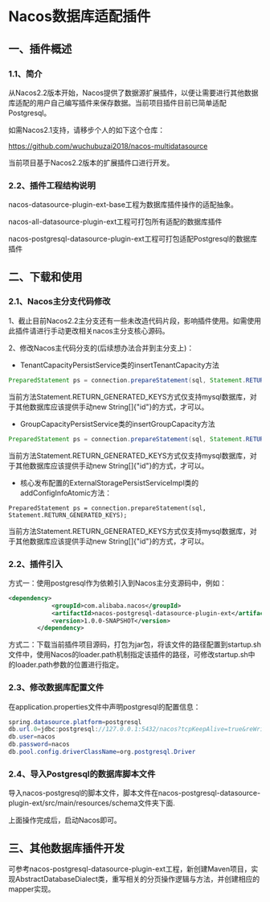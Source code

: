 # Nacos数据库适配插件

## 一、插件概述

### 1.1、简介

从Nacos2.2版本开始，Nacos提供了数据源扩展插件，以便让需要进行其他数据库适配的用户自己编写插件来保存数据。当前项目插件目前已简单适配Postgresql。

如需Nacos2.1支持，请移步个人的如下这个仓库：

https://github.com/wuchubuzai2018/nacos-multidatasource

当前项目基于Nacos2.2版本的扩展插件口进行开发。

### 2.2、插件工程结构说明

nacos-datasource-plugin-ext-base工程为数据库插件操作的适配抽象。

nacos-all-datasource-plugin-ext工程可打包所有适配的数据库插件

nacos-postgresql-datasource-plugin-ext工程可打包适配Postgresql的数据库插件

## 二、下载和使用

### 2.1、Nacos主分支代码修改

1、截止目前Nacos2.2主分支还有一些未改造代码片段，影响插件使用。如需使用此插件请进行手动更改相关nacos主分支核心源码。

2、修改Nacos主代码分支的(后续想办法合并到主分支上)：

- TenantCapacityPersistService类的insertTenantCapacity方法

```java
PreparedStatement ps = connection.prepareStatement(sql, Statement.RETURN_GENERATED_KEYS);
```

当前方法Statement.RETURN_GENERATED_KEYS方式仅支持mysql数据库，对于其他数据库应该提供手动new String[]{"id"}的方式，才可以。

- GroupCapacityPersistService类的insertGroupCapacity方法

```java
PreparedStatement ps = connection.prepareStatement(sql, Statement.RETURN_GENERATED_KEYS);
```

当前方法Statement.RETURN_GENERATED_KEYS方式仅支持mysql数据库，对于其他数据库应该提供手动new String[]{"id"}的方式，才可以。

- 核心发布配置的ExternalStoragePersistServiceImpl类的addConfigInfoAtomic方法：

```
PreparedStatement ps = connection.prepareStatement(sql, Statement.RETURN_GENERATED_KEYS);
```

当前方法Statement.RETURN_GENERATED_KEYS方式仅支持mysql数据库，对于其他数据库应该提供手动new String[]{"id"}的方式，才可以。

### 2.2、插件引入

方式一：使用postgresql作为依赖引入到Nacos主分支源码中，例如：

```xml
<dependency>
            <groupId>com.alibaba.nacos</groupId>
            <artifactId>nacos-postgresql-datasource-plugin-ext</artifactId>
            <version>1.0.0-SNAPSHOT</version>
        </dependency>
```

方式二：下载当前插件项目源码，打包为jar包，将该文件的路径配置到startup.sh文件中，使用Nacos的loader.path机制指定该插件的路径，可修改startup.sh中的loader.path参数的位置进行指定。

### 2.3、修改数据库配置文件

在application.properties文件中声明postgresql的配置信息：

```java
spring.datasource.platform=postgresql
db.url.0=jdbc:postgresql://127.0.0.1:5432/nacos?tcpKeepAlive=true&reWriteBatchedInserts=true&ApplicationName=nacos_java
db.user=nacos
db.password=nacos
db.pool.config.driverClassName=org.postgresql.Driver
```

### 2.4、导入Postgresql的数据库脚本文件

导入nacos-postgresql的脚本文件，脚本文件在nacos-postgresql-datasource-plugin-ext/src/main/resources/schema文件夹下面.

上面操作完成后，启动Nacos即可。

## 三、其他数据库插件开发

可参考nacos-postgresql-datasource-plugin-ext工程，新创建Maven项目，实现AbstractDatabaseDialect类，重写相关的分页操作逻辑与方法，并创建相应的mapper实现。